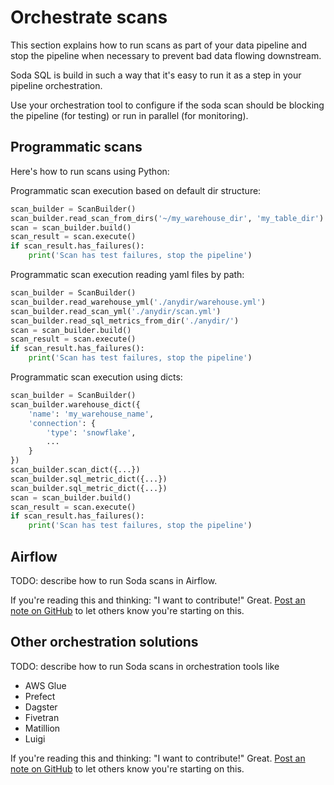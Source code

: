 # Orchestrate scans

This section explains how to run scans as part of your data pipeline and
stop the pipeline when necessary to prevent bad data flowing downstream.

Soda SQL is build in such a way that it's easy to run it as a step in your
pipeline orchestration.

Use your orchestration tool to configure if the soda scan should be blocking the pipeline
(for testing) or run in parallel (for monitoring).

## Programmatic scans

Here's how to run scans using Python:

Programmatic scan execution based on default dir structure:
```python
scan_builder = ScanBuilder()
scan_builder.read_scan_from_dirs('~/my_warehouse_dir', 'my_table_dir')
scan = scan_builder.build()
scan_result = scan.execute()
if scan_result.has_failures():
    print('Scan has test failures, stop the pipeline')
```

Programmatic scan execution reading yaml files by path:
```python
scan_builder = ScanBuilder()
scan_builder.read_warehouse_yml('./anydir/warehouse.yml')
scan_builder.read_scan_yml('./anydir/scan.yml')
scan_builder.read_sql_metrics_from_dir('./anydir/')
scan = scan_builder.build()
scan_result = scan.execute()
if scan_result.has_failures():
    print('Scan has test failures, stop the pipeline')
```

Programmatic scan execution using dicts:
```python
scan_builder = ScanBuilder()
scan_builder.warehouse_dict({
    'name': 'my_warehouse_name',
    'connection': {
        'type': 'snowflake',
        ...
    }
})
scan_builder.scan_dict({...})
scan_builder.sql_metric_dict({...})
scan_builder.sql_metric_dict({...})
scan = scan_builder.build()
scan_result = scan.execute()
if scan_result.has_failures():
    print('Scan has test failures, stop the pipeline')
```

## Airflow

TODO: describe how to run Soda scans in Airflow.

If you're reading this and thinking: "I want to contribute!" Great.
[Post an note on GitHub](https://github.com/sodadata/soda-sql/discussions/new?title=Contributing%20Airflow) to let
others know you're starting on this.

## Other orchestration solutions

TODO: describe how to run Soda scans in orchestration tools like

* AWS Glue
* Prefect
* Dagster
* Fivetran
* Matillion
* Luigi

If you're reading this and thinking: "I want to contribute!" Great.
[Post an note on GitHub](https://github.com/sodadata/soda-sql/discussions/new) to let others know
you're starting on this.

